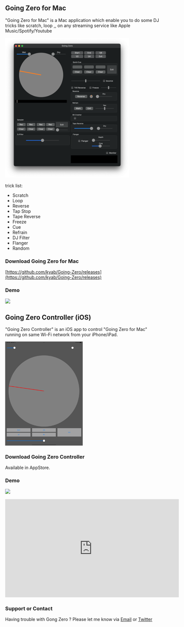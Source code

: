 ## Going Zero for Mac

"Going Zero for Mac" is a Mac application which enable you to do some DJ tricks like scratch, loop ,, on any streaming service like Apple Music/Spotify/Youtube

<img src="./GoingZero_forMac.png" alt="Going Zero for Mac" width="400"/>

trick list:
- Scratch
- Loop
- Reverse
- Tap Stop
- Tape Reverse
- Freeze
- Cue
- Refrain
- DJ Filter
- Flanger
- Random

### Download Going Zero for Mac
[https://github.com/kyab/Going-Zero/releases](https://github.com/kyab/Going-Zero/releases)

### Demo
[![](https://img.youtube.com/vi/wMbHxi1-s9s/0.jpg)](https://www.youtube.com/watch?v=wMbHxi1-s9s)


## Going Zero Controller (iOS)
"Going Zero Controller" is an iOS app to control "Going Zero for Mac" running on same Wi-Fi network from your iPhone/iPad.

<img src="./GoingZero_iPad.png" alt="Going Zero Controller" width="250"/>

### Download Going Zero Controller
Available in AppStore.


### Demo
[![](https://img.youtube.com/vi/KmAr8PCVP08/0.jpg)](https://www.youtube.com/watch?v=KmAr8PCVP08)
<iframe width="560" height="315" src="https://www.youtube.com/embed/KmAr8PCVP08" title="YouTube video player" frameborder="0" allow="accelerometer; autoplay; clipboard-write; encrypted-media; gyroscope; picture-in-picture" allowfullscreen></iframe>



### Support or Contact

Having trouble with Gong Zero ? Please let me know via [Email](mailto:kyossi212@gmail.com) or [Twitter](https://twitter.com/kyab212)
